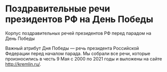# Поздравительные речи президентов РФ на День Победы
Корпус поздравительных речей президентов РФ перед парадом на День Победы

Важный атрибут Дня Победы — речь президента Российской Федерации перед началом парада. Мы собрали все речи, которые произносились в честь 9 Мая с 2000 по 2021 годы и выложены на сайте http://kremlin.ru/. 
